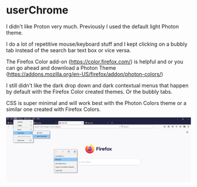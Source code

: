 # userChrome

I didn't like Proton very much. Previously I used the default light Photon theme.

I do a lot of repetitive mouse/keyboard stuff and I kept clicking on a bubbly tab instead of the search bar text box or vice versa.

The Firefox Color add-on  (https://color.firefox.com/) is helpful and or you can go ahead and download 
a Photon Theme (https://addons.mozilla.org/en-US/firefox/addon/photon-colors/) 

I still didn't like the dark drop down and dark contextual menus that happen by default with the Firefox Color created themes. Or the bubbly tabs.

CSS is super minimal and will work best with the Photon Colors theme or a similar one created with Firefox Colors.



![screenshot](https://github.com/lcenine/userChrome/blob/main/screenshot.jpg)
